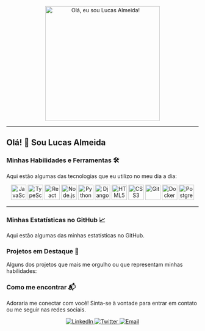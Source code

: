 <p align="center">
  <a href="LINK_DO_SEU_SITE_OU_PORTFOLIO">
    <img src="[https://media.giphy.com/media/Q81NCSZgDk8t5Kz2fN/giphy.gif](https://media.giphy.com/media/Q81NCSZgDk8t5Kz2fN/giphy.gif)" alt="Olá, eu sou Lucas Almeida!" width="300"/>
  </a>
</p>

---

## Olá! 👋 Sou Lucas Almeida
### Minhas Habilidades e Ferramentas 🛠️

Aqui estão algumas das tecnologias que eu utilizo no meu dia a dia:

<p align="center">
  <img src="[https://cdn.jsdelivr.net/gh/devicons/devicon/icons/javascript/javascript-original.svg](https://cdn.jsdelivr.net/gh/devicons/devicon/icons/javascript/javascript-original.svg)" alt="JavaScript" width="40" height="40"/>
  <img src="[https://cdn.jsdelivr.net/gh/devicons/devicon/icons/typescript/typescript-original.svg](https://cdn.jsdelivr.net/gh/devicons/devicon/icons/typescript/typescript-original.svg)" alt="TypeScript" width="40" height="40"/>
  <img src="[https://cdn.jsdelivr.net/gh/devicons/devicon/icons/react/react-original-wordmark.svg](https://cdn.jsdelivr.net/gh/devicons/devicon/icons/react/react-original-wordmark.svg)" alt="React" width="40" height="40"/>
  <img src="[https://cdn.jsdelivr.net/gh/devicons/devicon/icons/nodejs/nodejs-original-wordmark.svg](https://cdn.jsdelivr.net/gh/devicons/devicon/icons/nodejs/nodejs-original-wordmark.svg)" alt="Node.js" width="40" height="40"/>
  <img src="[https://cdn.jsdelivr.net/gh/devicons/devicon/icons/python/python-original.svg](https://cdn.jsdelivr.net/gh/devicons/devicon/icons/python/python-original.svg)" alt="Python" width="40" height="40"/>
  <img src="[https://cdn.jsdelivr.net/gh/devicons/devicon/icons/django/django-plain.svg](https://cdn.jsdelivr.net/gh/devicons/devicon/icons/django/django-plain.svg)" alt="Django" width="40" height="40"/>
  <img src="[https://cdn.jsdelivr.net/gh/devicons/devicon/icons/html5/html5-original-wordmark.svg](https://cdn.jsdelivr.net/gh/devicons/devicon/icons/html5/html5-original-wordmark.svg)" alt="HTML5" width="40" height="40"/>
  <img src="[https://cdn.jsdelivr.net/gh/devicons/devicon/icons/css3/css3-original-wordmark.svg](https://cdn.jsdelivr.net/gh/devicons/devicon/icons/css3/css3-original-wordmark.svg)" alt="CSS3" width="40" height="40"/>
  <img src="[https://cdn.jsdelivr.net/gh/devicons/devicon/icons/git/git-original-wordmark.svg](https://cdn.jsdelivr.net/gh/devicons/devicon/icons/git/git-original-wordmark.svg)" alt="Git" width="40" height="40"/>
  <img src="[https://cdn.jsdelivr.net/gh/devicons/devicon/icons/docker/docker-original-wordmark.svg](https://cdn.jsdelivr.net/gh/devicons/devicon/icons/docker/docker-original-wordmark.svg)" alt="Docker" width="40" height="40"/>
  <img src="[https://cdn.jsdelivr.net/gh/devicons/devicon/icons/postgresql/postgresql-original-wordmark.svg](https://cdn.jsdelivr.net/gh/devicons/devicon/icons/postgresql/postgresql-original-wordmark.svg)" alt="PostgreSQL" width="40" height="40"/>
  </p>

---

### Minhas Estatísticas no GitHub 📈

Aqui estão algumas das minhas estatísticas no GitHub.


### Projetos em Destaque 🌟

Alguns dos projetos que mais me orgulho ou que representam minhas habilidades:


### Como me encontrar 📬

Adoraria me conectar com você! Sinta-se à vontade para entrar em contato ou me seguir nas redes sociais.

<p align="center">
  <a href="[https://linkedin.com/in/SEU_USUARIO_LINKEDIN](https://linkedin.com/in/SEU_USUARIO_LINKEDIN)" target="_blank">
    <img src="[https://img.shields.io/badge/-LinkedIn-0077B5?style=for-the-badge&logo=linkedin&logoColor=white](https://img.shields.io/badge/-LinkedIn-0077B5?style=for-the-badge&logo=linkedin&logoColor=white)" alt="LinkedIn">
  </a>
  <a href="[https://twitter.com/SEU_USUARIO_TWITTER](https://twitter.com/SEU_USUARIO_TWITTER)" target="_blank">
    <img src="[https://img.shields.io/badge/-Twitter-1DA1F2?style=for-the-badge&logo=twitter&logoColor=white](https://img.shields.io/badge/-Twitter-1DA1F2?style=for-the-badge&logo=twitter&logoColor=white)" alt="Twitter">
  </a>
  <a href="mailto:SEU_EMAIL@exemplo.com" target="_blank">
    <img src="[https://img.shields.io/badge/-Email-D14836?style=for-the-badge&logo=gmail&logoColor=white](https://img.shields.io/badge/-Email-D14836?style=for-the-badge&logo=gmail&logoColor=white)" alt="Email">
  </a>
  </p>
